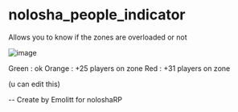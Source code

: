 # nolosha_people_indicator
Allows you to know if the zones are overloaded or not

![image](https://user-images.githubusercontent.com/93606636/187936926-e4f2afb6-201e-48dd-b7a4-444ed47f88be.png)

Green : ok
Orange : +25 players on zone
Red : +31 players on zone

(u can edit this)

-- Create by Emolitt for noloshaRP
